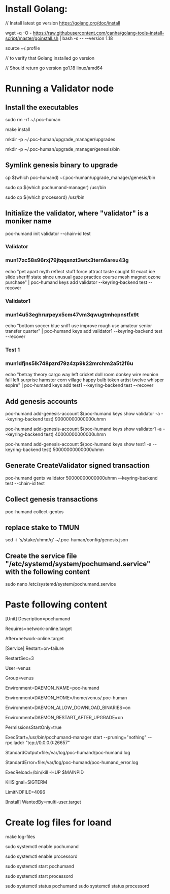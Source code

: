# Install Golang:

// Install latest 
go version https://golang.org/doc/install

wget -q -O - https://raw.githubusercontent.com/canha/golang-tools-install-script/master/goinstall.sh | bash -s -- --version 1.18

source ~/.profile

// to verify that Golang installed
go version

// Should return go version go1.18 linux/amd64

# Running a Validator node

## Install the executables

sudo rm -rf ~/.poc-human

make install

mkdir -p ~/.poc-human/upgrade_manager/upgrades

mkdir -p ~/.poc-human/upgrade_manager/genesis/bin

## Symlink genesis binary to upgrade
cp $(which poc-humand) ~/.poc-human/upgrade_manager/genesis/bin

sudo cp $(which pochumand-manager) /usr/bin

sudo cp $(which processord) /usr/bin

## Initialize the validator, where "validator" is a moniker name
poc-humand init validator --chain-id test
 
### Validator
### mun17zc58s96rxj79jtqqsnzt3wtx3tern6areu43g
echo "pet apart myth reflect stuff force attract taste caught fit exact ice slide sheriff state since unusual gaze practice course mesh magnet ozone purchase" | poc-humand keys add validator --keyring-backend test --recover

### Validator1
### mun14u53eghrurpeyx5cm47vm3qwugtmhcpnstfx9t
echo "bottom soccer blue sniff use improve rough use amateur senior transfer quarter" | poc-humand keys add validator1 --keyring-backend test --recover

### Test 1
### mun1dfjns5lk748pzrd79z4zp9k22mrchm2a5t2f6u
echo "betray theory cargo way left cricket doll room donkey wire reunion fall left surprise hamster corn village happy bulb token artist twelve whisper expire" | poc-humand keys add test1 --keyring-backend test --recover

## Add genesis accounts
poc-humand add-genesis-account $(poc-humand keys show validator -a --keyring-backend test) 90000000000000uhmn

poc-humand add-genesis-account $(poc-humand keys show validator1 -a --keyring-backend test) 40000000000000uhmn

poc-humand add-genesis-account $(poc-humand keys show test1 -a --keyring-backend test) 50000000000000uhmn

## Generate CreateValidator signed transaction
poc-humand gentx validator 50000000000000uhmn --keyring-backend test --chain-id test

## Collect genesis transactions
poc-humand collect-gentxs

## replace stake to TMUN
sed -i 's/stake/uhmn/g' ~/.poc-human/config/genesis.json


## Create the service file "/etc/systemd/system/pochumand.service" with the following content
sudo nano /etc/systemd/system/pochumand.service

# Paste following content
[Unit]
Description=pochumand

Requires=network-online.target

After=network-online.target

[Service]
Restart=on-failure

RestartSec=3

User=venus

Group=venus

Environment=DAEMON_NAME=poc-humand

Environment=DAEMON_HOME=/home/venus/.poc-human

Environment=DAEMON_ALLOW_DOWNLOAD_BINARIES=on

Environment=DAEMON_RESTART_AFTER_UPGRADE=on

PermissionsStartOnly=true

ExecStart=/usr/bin/pochumand-manager start --pruning="nothing" --rpc.laddr "tcp://0.0.0.0:26657"

StandardOutput=file:/var/log/poc-humand/poc-humand.log

StandardError=file:/var/log/poc-humand/poc-humand_error.log

ExecReload=/bin/kill -HUP $MAINPID

KillSignal=SIGTERM

LimitNOFILE=4096

[Install]
WantedBy=multi-user.target



# Create log files for loand
make log-files

sudo systemctl enable pochumand

sudo systemctl enable processord

sudo systemctl start pochumand

sudo systemctl start processord

sudo systemctl status pochumand
sudo systemctl status processord
